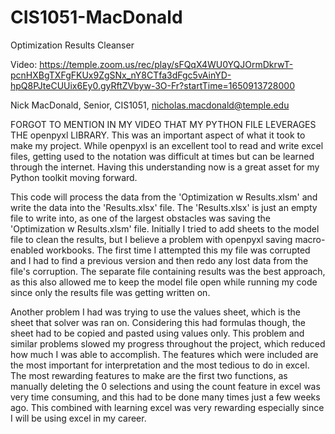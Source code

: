 # CIS1051-MacDonald
Optimization Results Cleanser

Video: https://temple.zoom.us/rec/play/sFQqX4WU0YQJOrmDkrwT-pcnHXBgTXFgFKUx9ZgSNx_nY8CTfa3dFgc5vAinYD-hpQ8PJteCUUix6Ey0.gyRftZVbyw-3O-Fr?startTime=1650913728000

Nick MacDonald, Senior, CIS1051, nicholas.macdonald@temple.edu

FORGOT TO MENTION IN MY VIDEO THAT MY PYTHON FILE LEVERAGES THE openpyxl LIBRARY. This was an important aspect of what it took to make my project. While openpyxl is an excellent tool to read and write excel files, getting used to the notation was difficult at times but can be learned through the internet. Having this understanding now is a great asset for my Python toolkit moving forward. 

This code will process the data from the 'Optimization w Results.xlsm' and write the data into the 'Results.xlsx' file. The 'Results.xlsx' is just an empty file to write into, as one of the largest obstacles was saving the 'Optimization w Results.xlsm' file. Initially I tried to add sheets to the model file to clean the results, but I believe a problem with openpyxl saving macro-enabled workbooks. The first time I attempted this my file was corrupted and I had to find a previous version and then redo any lost data from the file's corruption. The separate file containing results was the best approach, as this also allowed me to keep the model file open while running my code since only the results file was getting written on. 

Another problem I had was trying to use the values sheet, which is the sheet that solver was ran on. Considering this had formulas though, the sheet had to be copied and pasted using values only. This problem and similar problems slowed my progress throughout the project, which reduced how much I was able to accomplish. The features which were included are the most important for interpretation and the most tedious to do in excel. The most rewarding features to make are the first two functions, as manually deleting the 0 selections and using the count feature in excel was very time consuming, and this had to be done many times just a few weeks ago. This combined with learning excel was very rewarding especially since I will be using excel in my career.
